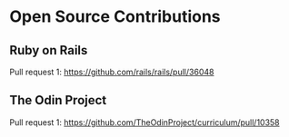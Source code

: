 # Open Source Contributions
## Ruby on Rails
Pull request 1: https://github.com/rails/rails/pull/36048
## The Odin Project
Pull request 1: https://github.com/TheOdinProject/curriculum/pull/10358
